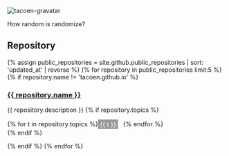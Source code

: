 ![tacoen-gravatar](https://www.gravatar.com/avatar/5f0a9777b6e3d0a462c6645dd1191b34?s=200)

How random is randomize?

## Repository
{% assign public_repositories = site.github.public_repositories | sort: 'updated_at' | reverse %}
{% for repository in public_repositories limit:5 %}
{% if repository.name != 'tacoen.github.io' %}
### <a href='{{ repository.html_url }}'>{{ repository.name }}</a>
{{ repository.description }}
{% if repository.topics %}
<div class='topic-list'>{% for t in repository.topics %}<span class='topic'>{{ t }}</span> {% endfor %}</div>
{% endif %}


{% endif %}
{% endfor %}


<style type="text/css" rel="stylesheet">
.topic-list { display: block; font-size: .9rem; }
.topic { color: #fff; background: #999; display:inline-block; margin-right: .5rem; padding: .15rem .25rem; }
</style>
